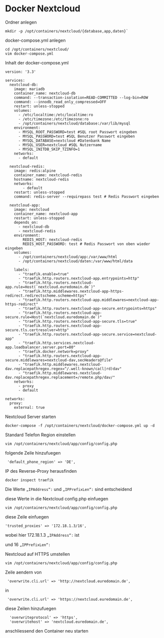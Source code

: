 # Docker Nextcloud
Ordner anlegen
```
mkdir -p /opt/containers/nextcloud/{database,app,daten}`
```
docker-compose.yml anlegen
```
cd /opt/containers/nextcloud/
vim docker-compose.yml
```
Inhalt der docker-compose.yml
```
version: '3.3'

services:
  nextcloud-db:
    image: mariadb
    container_name: nextcloud-db
    command: --transaction-isolation=READ-COMMITTED --log-bin=ROW
    command: --innodb_read_only_compressed=OFF
    restart: unless-stopped
    volumes:
      - /etc/localtime:/etc/localtime:ro
      - /etc/timezone:/etc/timezone:ro
      - /opt/containers/nextcloud/database:/var/lib/mysql
    environment:
      - MYSQL_ROOT_PASSWORD=test #SQL root Passwort eingeben
      - MYSQL_PASSWORD=test #SQL Benutzer Passwort eingeben
      - MYSQL_DATABASE=nextcloud #Datenbank Name
      - MYSQL_USER=nextcloud #SQL Nutzername
      - MYSQL_INITDB_SKIP_TZINFO=1 
    networks:
      - default

  nextcloud-redis:
    image: redis:alpine
    container_name: nextcloud-redis
    hostname: nextcloud-redis
    networks:
        - default
    restart: unless-stopped
    command: redis-server --requirepass test # Redis Passwort eingeben

  nextcloud-app:
    image: nextcloud
    container_name: nextcloud-app
    restart: unless-stopped
    depends_on:
      - nextcloud-db
      - nextcloud-redis
    environment:
        REDIS_HOST: nextcloud-redis
        REDIS_HOST_PASSWORD: test # Redis Passwort von oben wieder eingeben
    volumes:
      - /opt/containers/nextcloud/app:/var/www/html
      - /opt/containers/nextcloud/daten:/var/www/html/data

    labels:
      - "traefik.enable=true"
      - "traefik.http.routers.nextcloud-app.entrypoints=http"
      - "traefik.http.routers.nextcloud-app.rule=Host(`nextcloud.euredomain.de`)"
      - "traefik.http.middlewares.nextcloud-app-https-redirect.redirectscheme.scheme=https"
      - "traefik.http.routers.nextcloud-app.middlewares=nextcloud-app-https-redirect"
      - "traefik.http.routers.nextcloud-app-secure.entrypoints=https"
      - "traefik.http.routers.nextcloud-app-secure.rule=Host(`nextcloud.euredomain.de`)"
      - "traefik.http.routers.nextcloud-app-secure.tls=true"
      - "traefik.http.routers.nextcloud-app-secure.tls.certresolver=http"
      - "traefik.http.routers.nextcloud-app-secure.service=nextcloud-app"
      - "traefik.http.services.nextcloud-app.loadbalancer.server.port=80"
      - "traefik.docker.network=proxy"
      - "traefik.http.routers.nextcloud-app-secure.middlewares=nextcloud-dav,secHeaders@file"
      - "traefik.http.middlewares.nextcloud-dav.replacepathregex.regex=^/.well-known/ca(l|rd)dav"
      - "traefik.http.middlewares.nextcloud-dav.replacepathregex.replacement=/remote.php/dav/"
    networks:
      - proxy
      - default

networks:
  proxy:
    external: true
```
Nextcloud Server starten
```
docker-compose -f /opt/containers/nextcloud/docker-compose.yml up -d
```
Standard Telefon Region einstellen
```
vim /opt/containers/nextcloud/app/config/config.php
```
folgende Zeile hinzufuegen
```
 'default_phone_region' => 'DE',
```
IP des Reverse-Proxy herausfinden
```
docker inspect traefik
```
Die Werte `„IPAddress“:` und `„IPPrefixLen“:` sind entscheidend

diese Werte in die Nextcloud config.php einfuegen
```
vim /opt/containers/nextcloud/app/config/config.php
```
diese Zeile einfuegen
```
'trusted_proxies' => '172.18.1.3/16',
```
wobei hier 172.18.1.3 `„IPAddress“:` ist

und 16 `„IPPrefixLen“:`

Nextcloud auf HTTPS umstellen
```
vim /opt/containers/nextcloud/app/config/config.php
```
Zeile aendern
von
```
 'overwrite.cli.url' => 'http://nextcloud.euredomain.de',
```
in
```
 'overwrite.cli.url' => 'https://nextcloud.euredomain.de',
```
diese Zeilen hinzufuegen
```
  'overwriteprotocol' => 'https',
  'overwritehost' => 'nextcloud.euredomain.de',
```
anschliessend den Container neu starten
